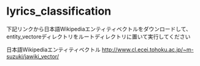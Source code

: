 # lyrics_classification

下記リンクから日本語Wikipediaエンティティベクトルをダウンロードして、entity_vectoreディレクトリをルートディレクトリに置いて実行してください

日本語Wikipediaエンティティベクトル
http://www.cl.ecei.tohoku.ac.jp/~m-suzuki/jawiki_vector/
